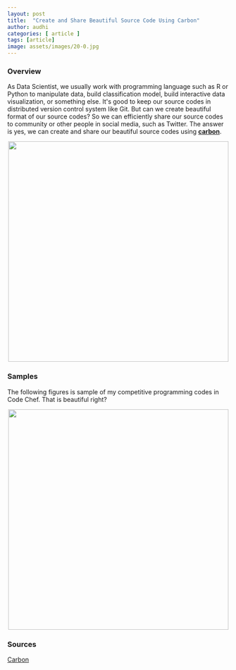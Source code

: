 ```yaml
---
layout: post
title:  "Create and Share Beautiful Source Code Using Carbon"
author: audhi
categories: [ article ]
tags: [article]
image: assets/images/20-0.jpg
---
```


### Overview
As Data Scientist, we usually work with programming language such as R or Python to manipulate data, build classification model, build interactive data visualization, or something else. It's good to keep our source codes in distributed version control system like Git. But can we create beautiful format of our source codes? So we can efficiently share our source codes to community or other people in social media, such as Twitter. The answer is yes, we can create and share our beautiful source codes using [**carbon**](https://carbon.now.sh/).

<p align="center">
<img src="{{ site.baseurl }}/assets/images/20-1.jpg" width="500" />
</p>

### Samples
The following figures is sample of my competitive programming codes in Code Chef. That is beautiful right?
<p align="center">
  <img src="{{ site.baseurl }}/assets/images/20-2.jpg" width="500" />
</p>


### Sources
<a target="_blank" href="https://carbon.now.sh/" class="btn btn-danger">Carbon</a>
